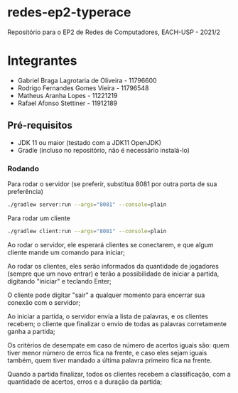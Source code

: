 # redes-ep2-typerace
Repositório para o EP2 de Redes de Computadores, EACH-USP - 2021/2

# Integrantes
* Gabriel Braga Lagrotaria de Oliveira - 11796600
* Rodrigo Fernandes Gomes Vieira - 11796548
* Matheus Aranha Lopes - 11221219
* Rafael Afonso Stettiner - 11912189

## Pré-requisitos
* JDK 11 ou maior (testado com a JDK11 OpenJDK)
* Gradle (incluso no repositório, não é necessário instalá-lo)

### Rodando
Para rodar o servidor (se preferir, substitua 8081 por outra porta de sua preferência)
```sh
./gradlew server:run --args="8081" --console=plain
```

Para rodar um cliente
```sh
./gradlew client:run --args="8081" --console=plain
```

Ao rodar o servidor, ele esperará clientes se conectarem, e que algum cliente mande um comando para iniciar;

Ao rodar os clientes, eles serão informados da quantidade de jogadores (sempre que um novo entrar) e terão a possibilidade de iniciar a partida, digitando "iniciar" e teclando Enter;

O cliente pode digitar "sair" a qualquer momento para encerrar sua conexão com o servidor;

Ao iniciar a partida, o servidor envia a lista de palavras, e os clientes recebem; o cliente que finalizar o envio de todas as palavras corretamente ganha a partida;

Os critérios de desempate em caso de número de acertos iguais são: quem tiver menor número de erros fica na frente, e caso eles sejam iguais também, quem tiver mandado a última palavra primeiro fica na frente.

Quando a partida finalizar, todos os clientes recebem a classificação, com a quantidade de acertos, erros e a duração da partida;

